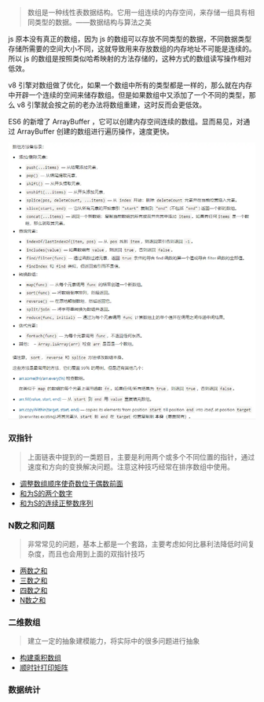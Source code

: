 > 数组是一种线性表数据结构。它用一组连续的内存空间，来存储一组具有相同类型的数据。——数据结构与算法之美

js 原本没有真正的数组，因为 js 的数组可以存放不同类型的数据，不同数据类型存储所需要的空间大小不同，这就导致用来存放数组的内存地址不可能是连续的。所以 js 的数组是按照类似哈希映射的方法存储的，这种方式的数组读写操作相对低效。

v8 引擎对数组做了优化，如果一个数组中所有的类型都是一样的，那么就在内存中开辟一个连续的空间来储存数组。但是如果数组中又添加了一个不同的类型，那么 v8 引擎就会按之前的老办法将数组重建，这时反而会更低效。

ES6 的新增了 ArrayBuffer ，它可以创建内存空间连续的数组。显而易见，对通过 ArrayBuffer 创建的数组进行遍历操作，速度更快。

![Alt text](../images/image-5.png)

### 双指针

> 上面链表中提到的一类题目，主要是利用两个或多个不同位置的指针，通过速度和方向的变换解决问题。注意这种技巧经常在排序数组中使用。

- [调整数组顺序使奇数位于偶数前面](./数组/调整数组顺序使奇数位于偶数前面.md)
- [和为S的两个数字](./数组/和为S的两个数字.md)
- [和为S的连续正整数序列](./数组/和为S的连续正整数序列.md)

### N数之和问题

> 非常常见的问题，基本上都是一个套路，主要考虑如何比暴利法降低时间复杂度，而且也会用到上面的双指针技巧

- [两数之和](./数组/两数之和)
- [三数之和](./数组/三数之和)
- [四数之和](./数组/四数之和)
- [N数之和](./数组/N数之和)

### 二维数组

> 建立一定的抽象建模能力，将实际中的很多问题进行抽象

- [构建乘积数组](./数组/构建乘积数组)
- [顺时针打印矩阵](./数组/顺时针打印矩阵)


### 数据统计